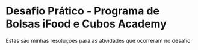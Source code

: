 # Desafio Prático - Programa de Bolsas iFood e Cubos Academy

Estas são minhas resoluções para as atividades que ocorreram no desafio.
